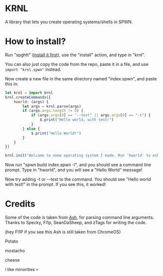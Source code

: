 # KRNL
A library that lets you create operating systems/shells in SPWN.

# How to install?
Run "spghtt" ([install it first](https://github.com/Unzor/spghtt)), use the "install" action, and type in "krnl". 

You can also just copy the code from the repo, paste it in a file, and use `import "krnl.spwn"` instead.

Now create a new file in the same directory named "index.spwn", and paste this in:
```js
let krnl = import krnl
krnl.createCommands({
    hworld: (args) {
        let args = krnl.parse(args)
        if (args.args.length != 0) {
            if (args.args[0] == "--test" || args.args[0] == "-t") {
                $.print("Hello world, with test!")
            }
        } else {
            $.print("Hello World!")
        }
    }
})

krnl.init("Welcome to some operating system I made. Run 'hworld' to echo a Hello World example, and add -t or --test to test out arguments.")
```
Now run "spwn build index.spwn -l", and you should see a command line prompt. Type in "hworld", and you will see a "Hello World" message!

Now try adding -t or --test to the command. You should see "Hello world with test!" in the prompt. If you see this, it worked!

# Credits
Some of the code is taken from [Ash](https://github.com/arc-spwn/ash), for parsing command line arguments. Thanks to Specky, Fl1p, SeanDaSheep, and zTags for writing the code.

(hey Fl1P if you see this Ash is still taken from ChromeOS)

Potato

mostacho

cheese

i like minorities :skull:
